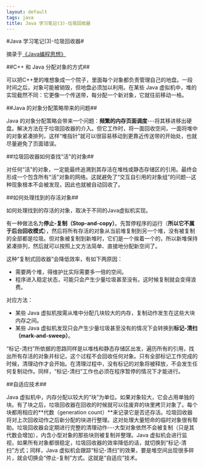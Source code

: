 ```yaml
---
layout: default
tags: java
title: Java 学习笔记(3)-垃圾回收器
---
```


#Java 学习笔记(3)-垃圾回收器#

摘录于[《Java编程思想》](http://book.douban.com/subject/2130190/)

##C++ 和 Java 分配对象的方式##

可以把C++里的堆想象成一个院子，里面每个对象都负责管理自己的地盘。一段时间之后，对象可能被销毁，但地盘必须加以利用。在某些 Java 虚拟机中，堆的实现截然不同：它更像一个传送带，每分配一个新对象，它就往前移动一格。

##Java 的对象分配策略带来的问题##

Java 的对象分配策略会带来一个问题：**频繁的内存页面调度**---将其移进移出硬盘。解决方法在于垃圾回收器的介入。但它工作时，将一面回收空间，一面将堆中的对象紧凑排列，这样“堆指针”就可以很容易移动到更靠近传送带的开始处，也就尽量避免了页面错误。

##垃圾回收器如何查找“活"的对象##

对任何“活"的对象，一定能最终追溯到其存活在堆栈或静态存储区的引用。最终会形成一个包含所有“活"对象的网络。这就避免了“交互自引用的对象组”的问题--这种现象根本不会被发现，因此也就被自动回收了。

##如何处理找到的存活对象##

如何处理找到的存活的对象，取决于不同的Java虚拟机实现。

有一种做法名为**停止-复制（Stop-and-copy）**。先暂停程序的运行（**所以它不属于后台回收模式**），然后将所有存活的对象从当前堆复制到另一个堆，没有被复制的全部都是垃圾。但对象被复制到新堆时，它们是一个挨着一个的，所以新堆保持紧凑排列，然后就可以按照上文方法简单、直接地分配新空间了。

这种“复制式回收器”会降低效率，有如下两原因：
* 需要两个堆，得维护比实际需要多一倍的空间。
* 程序进入稳定状态，可能只会产生少量垃圾甚至没有。这时候复制就会变得浪费。

对应方法：
* 某些 Java 虚拟机按需从堆中分配几块较大的内存，复制动作发生在这些大块内存之间。
* 某些 Java 虚拟机发现只会产生少量垃圾甚至没有的情况下会转换到**标记-清扫（mark-and-sweep）**。

“标记-清扫”所依据的思路同样是以堆栈和静态存储区出发，遍历所有的引用，找出所有存活的对象并标记，这个过程不会回收任何对象。只有全部标记工作完成的时候，清理动作才会开始。在清理过程中，没有标记的对象将被释放，不会发生任何复制动作。同样，“标记-清扫”工作也必须在程序暂停的情况下才能进行。

##自适应技术##

Java 虚拟机中，内存分配以较大的“块”为单位。如果对象较大，它会占用单独的块。有了块之后，垃圾回收器在回收的时候就可以往废弃的块里拷贝对象了。每个块都用相应的**代数（generation count）**来记录它是否还存活。垃圾回收器将对上次回收动作之后新分配的块进行整理。这对处理大量短命的临时对象很有帮助。垃圾回收器会定期进行完整的清理动作---大型对象依然不会被复制（只是其代数会增加），内含小型对象的那些块则被复制并整理。Java 虚拟机会进行监视，如果所有对象都很稳定，垃圾回收器的效率降低的话，就切换到“标记-清扫”方式；同样，Java 虚拟机会跟踪“标记-清扫”的效果，要是堆空间出现很多碎片，就会切换会“停止-复制”方式。这就是“自适应”技术。
